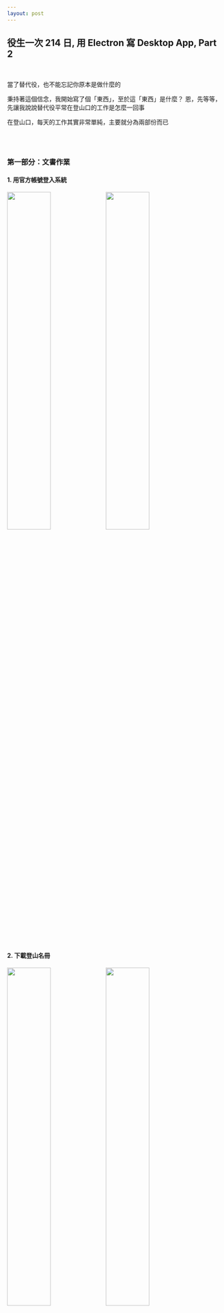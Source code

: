```yaml
---
layout: post
---
```


役生一次 214 日, 用 Electron 寫 Desktop App, Part 2
---

<br>

當了替代役，也不能忘記你原本是做什麼的

秉持著這個信念，我開始寫了個「東西」，至於這「東西」是什麼？ 恩，先等等，先讓我說說替代役平常在登山口的工作是怎麼一回事

在登山口，每天的工作其實非常單純，主要就分為兩部份而已

<br><br>

### 第一部分：文書作業

#### 1. 用官方帳號登入系統

<img src="{{site.url}}/img/2015-06-21/routine0.png" width="45%">
<img src="{{site.url}}/img/2015-06-21/routine1.png" width="45%">

<br>

#### 2. 下載登山名冊

<img src="{{site.url}}/img/2015-06-21/routine2.png" width="45%">
<img src="{{site.url}}/img/2015-06-21/routine3.png" width="45%">

<br>

#### 3. 用登山口的電腦再做成「另外一份」，用來記錄登山客上下山狀態用的「Local 端登山名冊」

<img src="{{site.url}}/img/2015-06-21/routine4.png" width="45%">
<img src="{{site.url}}/img/2015-06-21/routine5.png" width="45%">
<img src="{{site.url}}/img/2015-06-21/routine6.png" width="90%">

<br>

恩，就是個非常 routine 的動作而已，而通常，我們會一次做好未來 3 天左右的名冊這樣

<br><br><br>

好，接著

<br><br><br>

### 第二部分：登記作業

登記作業，顧名思義，就是當山友們經過登山口這邊要上山或下山時，我們都得在上面做的「Local 端登山名冊」中進行一個登記的動作

主要就是「用顏色註明各隊伍的上下山狀況」、「登記上下山實際時間」、「登記上下山實際人數」這樣

<img src="{{site.url}}/img/2015-06-21/routine7.png" width="50%">

<br><br><br>

### 好啦，身為一位工程師，在一個環境裡待久了，當然慢慢就會去找些雞毛蒜皮的問題出來 XD

1. 一直重複 routine 的動作超不符合工程師的哲學的！我要一個自動幫我更新登山名冊的工具啦！！！！

1. 網路上下載回來的登山名冊，無法確定它的更新日期是什麼時間點，所以有時候會有小小不同步的情況發生 (就是少隊伍或多隊伍或人數不對這樣)

1. 每次輸入隊伍上下山時間時都要手動打，好麻煩 (?)，所以很想要按個按鈕就能自動填入現在時間 :p

1. 因為 Local 端登山名冊是用上山時間做分類的，所以在隊伍下山需要登記時，還要去看隊伍是哪一天上山的再去搜尋這樣，頗麻煩 (當然也能直接 Ctrl+F 領隊名字啦)

1. Local 端登山名冊其實有太多不需要被顯示出來的欄位了

1. Local 端登山名冊沒有做雲端同步的動作，所以只能在登山口看，恩... 當有颱風來的時候...

1. 其實還有一個隱藏問題，想知道的可以私下偷偷問我 XD

恩，好的，所以

為了解決以上這些雞毛蒜皮的問題們，我決定來做個「東西」，那就是

<br>

**SHMS (Shei-Pa Hiker Management System)**

<br>

一來，就是希望能把太 routine 的工作用一個 Desktop App 自動化起來

二來，則是希望讓登山口的登記作業做起來能夠更簡便、有效率，並期望能得到更大的附加價值！ (非常冠冕堂皇)

<br><br><br><br><br>

恩，以上，終於說完了創作動機 (累)，後面終於要開始說明程式部分啦～～！

<br><br><br>

### 但其實最困難 (最白癡) 的中文字顯示問題已經在 Part 1 裡解決了，所以接下來其實只有簡述下程式架構而已 XD

目前程式的架構非常單純，大概就是 Electron + Crawler + AngularJS 而已

<br>

#### Electron 

的部分就不說了

<br>

#### Crawler 

因為前一陣子靠著爬山屋餘額已經練就出一番神功，所以實際上也是很快就寫出來了，很簡單地就是包含了

1. 登入帳號

1. 爬出資料

1. 以及一個編碼問題的小插曲 XD

<img src="{{site.url}}/img/2015-06-21/crawler1.png" width="45%">
<img src="{{site.url}}/img/2015-06-21/crawler2.png" width="45%">

<br>

#### AngularJS

再次覺得 AngularJS 太好用了，而且因為 Electron 能直接在 Render Process 裡面使用 Native Module

所以我可以直接把 Crawler 寫在 AngularJS 的 Controller 裡面，超～級～爽～ (當然這只是剛開始這樣寫啦，以後應該不可能寫在這裡面)

<img src="{{site.url}}/img/2015-06-21/angularjs.png" width="45%">
<img src="{{site.url}}/img/2015-06-21/html.png" width="45%">

<br>

#### 完成

這就是熱騰騰的 0.1 版啦，算是可以終於可以拿出個實物來和別人說明理念的程度了，但當然還有非常長的路要走 (茶)

接下來就是在退伍前持續努力了！希望真的有機會能成為個體制內的工具囉！ (有可能嗎 XD)

<img src="{{site.url}}/img/2015-06-21/demo.png" width="45%">
<img src="{{site.url}}/img/2015-06-21/trello.png" width="45%">

<br><br><br>

啊，最後再囉唆一下，說說為什麼會想用 Desktop App 的形式來寫這東西，而不是用已經會的寫網站技術去寫一個網站就好

1. 沒錯，因為手癢想玩 XD，呵呵，因為 Mobile、Web 我都算會一點了，所以要是再略懂 Destop 的話，那不就無敵了嗎 (大誤)

1. 主要還是看上 Electron 的 Cross-platform 特性啦，畢竟公家機關才不會跟你一起使用 MAC 勒

1. 這個 Application 本質上確實是有需要在離線情況下使用的

<br><br>

<img src="{{site.url}}/img/2015-06-21/ya.jpg" width="45%">

## 呼～～～ 科技，始終來自於惰性～～ Ya ( ′-`)y-～

<br>
